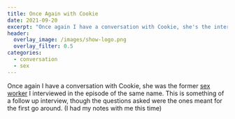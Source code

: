 ```yaml
---
title: Once Again with Cookie
date: 2021-09-20
excerpt: "Once again I have a conversation with Cookie, she's the interviewee in the episode [sex work](https://anchor.fm/sucias/episodes/Sex-Work-e14j4h2)"
header:
  overlay_image: /images/show-logo.png
  overlay_filter: 0.5
categories: 
  - conversation
  - sex
---
```

<!--<iframe src="https://open.spotify.com/embed/episode/41HIMgvxbHaMYDj61205op" width="80%" height="175" frameborder="0" allowtransparency-="true" allow="encrypted-media"></iframe>-->

Once again I have a conversation with Cookie, she was the former [sex worker](https://anchor.fm/sucias/episodes/Sex-Work-e14j4h2) I interviewed in the episode of the same name. This is something of a follow up interview, though the questions asked were the ones meant for the first go around. (I had my notes with me this time)
